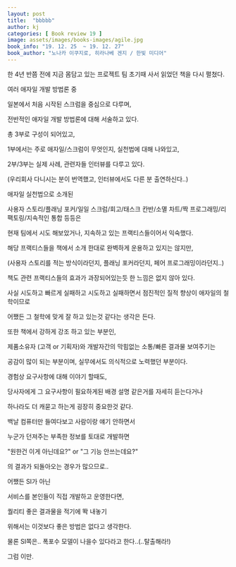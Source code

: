 ```yaml
---
layout: post
title:  "bbbbb"
author: kj
categories: [ Book review 19 ]
image: assets/images/books-images/agile.jpg
book_info: "19. 12. 25  ~ 19. 12. 27"
book_author: "노나카 이쿠지로, 히라나베 겐지 / 한빛 미디어"
---
```

한 4년 반쯤 전에 지금 몸담고 있는 프로젝트 팀 초기때 사서 읽었던 책을 다시 펼쳤다.

여러 애자일 개발 방법론 중

일본에서 처음 시작된 스크럼을 중심으로 다루며,

전반적인 애자일 개발 방법론에 대해 서술하고 있다.

총 3부로 구성이 되어있고,

1부에서는 주로 애자일/스크럼이 무엇인지, 실천법에 대해 나와있고,

2부/3부는 실제 사례, 관련자들 인터뷰를 다루고 있다.

(우리회사 다니시는 분이 번역했고, 인터뷰에서도 다른 분 출연하신다..)


애자일 실천법으로 소개된

사용자 스토리/플래닝 포커/일일 스크럼/회고/태스크 칸반/소멸 차트/짝 프로그래밍/리팩토링/지속적인 통합 등등은

현재 팀에서 시도 해보았거나, 지속하고 있는 프랙티스들이어서 익숙했다.


해당 프랙티스들을 책에서 소개 한대로 완벽하게 운용하고 있지는 않지만,

(사용자 스토리를 적는 방식이라던지, 플래닝 포커라던지, 페어 프로그래밍이라던지..)

책도 관련 프랙티스들의 효과가 과장되어있는듯 한 느낌은 없지 않아 있다.


사실 시도하고 빠르게 실패하고 시도하고 실패하면서 점진적인 질적 향상이 애자일의 철학이므로

어쨌든 그 철학에 맞게 잘 하고 있는것 같다는 생각은 든다.


또한 책에서 강하게 강조 하고 있는 부분인,

제품소유자 (고객 or 기획자)와 개발자간의 막힘없는 소통/빠른 결과물 보여주기는

공감이 많이 되는 부분이며, 실무에서도 의식적으로 노력했던 부분이다.


경험상 요구사항에 대해 이야기 할때도,

당사자에게 그 요구사항이 필요하게된 배경 설명 같은거를 자세히 듣는다거나

하나라도 더 캐묻고 하는게 굉장히 중요한것 같다.


백날 컴퓨터만 들여다보고 사람이랑 얘기 안하면서

누군가 던져주는 부족한 정보를 토대로 개발하면

"원한건 이게 아닌데요?" or "그 기능 안쓰는데요?"

의 결과가 되돌아오는 경우가 많으므로..


어쨌든 SI가 아닌

서비스를 본인들이 직접 개발하고 운영한다면,

퀄리티 좋은 결과물을 적기에 똭 내놓기

위해서는 이것보다 좋은 방법은 없다고 생각한다.

물론 SI쪽은.. 폭포수 모델이 나을수 있다라고 한다..(..탈출해라!)


그럼 이만.
